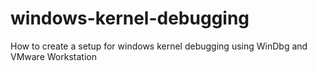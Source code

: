 # windows-kernel-debugging
How to create a setup for windows kernel debugging using WinDbg and VMware Workstation
